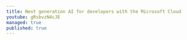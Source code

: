 ```yaml
---
title: Next generation AI for developers with the Microsoft Cloud
youtube: gRsbvzN4cJE
managed: true
published: true
---
```

